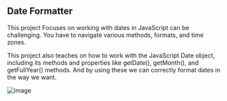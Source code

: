 ## Date Formatter

This project Focuses on working with dates in JavaScript can be challenging. You have to navigate various methods, formats, and time zones. 


This project also teaches on how to work with the JavaScript Date object, including its methods and properties like getDate(), getMonth(), and getFullYear() methods. And by using these we can correctly format dates in the way we want.


![image](https://github.com/Nathnael-G/Date-Formatter/assets/120024349/c7390c92-82ed-49e7-b8c6-d33ec0e6f93b)
